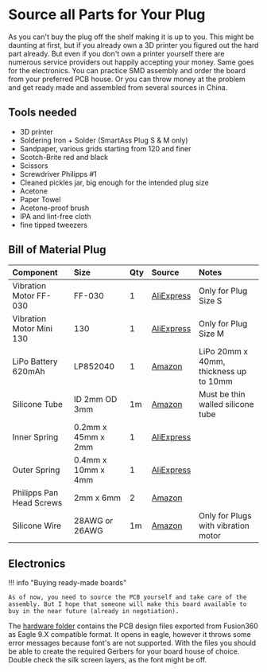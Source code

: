 # Source all Parts for Your Plug

As you can't buy the plug off the shelf making it is up to you. This might be daunting at first, but if you already own a 3D printer you figured out the hard part already. But even if you don't own a printer yourself there are numerous service providers out happily accepting your money. Same goes for the electronics. You can practice SMD assembly and order the board from your preferred PCB house. Or you can throw money at the problem and get ready made and assembled from several sources in China.

## Tools needed

- 3D printer
- Soldering Iron + Solder (SmartAss Plug S & M only)
- Sandpaper, various grids starting from 120 and finer
- Scotch-Brite red and black
- Scissors
- Screwdriver Philipps #1
- Cleaned pickles jar, big enough for the intended plug size
- Acetone
- Paper Towel
- Acetone-proof brush
- IPA and lint-free cloth
- fine tipped tweezers

## Bill of Material Plug

| Component                | Size               | Qty | Source                                                                                        | Notes                                  |
| :----------------------- | :----------------- | :-- | :-------------------------------------------------------------------------------------------- | :------------------------------------- |
| Vibration Motor FF-030   | FF-030             | 1   | [AliExpress](https://www.aliexpress.com/item/1005003722404804.html)                           | Only for Plug Size S                   |
| Vibration Motor Mini 130 | 130                | 1   | [AliExpress](https://www.aliexpress.com/item/1005002947312785.html)                           | Only for Plug Size M                   |
| LiPo Battery 620mAh      | LP852040           | 1   | [Amazon](https://www.amazon.de/gp/product/B095VVWTSH/)                                        | LiPo 20mm x 40mm, thickness up to 10mm |
| Silicone Tube            | ID 2mm OD 3mm      | 1m  | [Amazon](https://www.amazon.de/gp/product/B075ZPR794/)                                        | Must be thin walled silicone tube      |
| Inner Spring             | 0.2mm x 45mm x 2mm | 1   | [AliExpress](https://www.aliexpress.com/item/1005001304880787.html)                           |
| Outer Spring             | 0.4mm x 10mm x 4mm | 1   | [AliExpress](https://www.aliexpress.com/item/1005001304880787.html)                           |
| Philipps Pan Head Screws | 2mm x 6mm          | 2   | [Amazon](https://www.amazon.de/gp/product/B00GMQDSRI)                                         |
| Silicone Wire            | 28AWG or 26AWG     | 1m  | [Amazon](https://www.amazon.com/DAOKI-Silicone-Stranded-Electrical-Assortment/dp/B08PBLTYD8/) | Only for Plugs with vibration motor    |

## Electronics

!!! info "Buying ready-made boards"

    As of now, you need to source the PCB yourself and take care of the assembly. But I hope that someone will make this board available to buy in the near future (already in negotiation).

The [hardware folder](https://github.com/theelims/SmartAssPlug/tree/main/hardware/PCB) contains the PCB design files exported from Fusion360 as Eagle 9.X compatible format. It opens in eagle, however it throws some error messages because font's are not supported. With the files you should be able to create the required Gerbers for your board house of choice. Double check the silk screen layers, as the font might be off.
